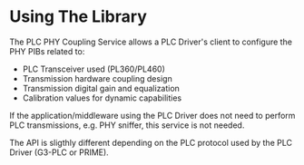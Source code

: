 # Using The Library

The PLC PHY Coupling Service allows a PLC Driver's client to configure the PHY PIBs related to:

- PLC Transceiver used (PL360/PL460)
- Transmission hardware coupling design
- Transmission digital gain and equalization
- Calibration values for dynamic capabilities

If the application/middleware using the PLC Driver does not need to perform PLC transmissions, e.g. PHY sniffer, this service is not needed.

The API is sligthly different depending on the PLC protocol used by the PLC Driver (G3-PLC or PRIME).
